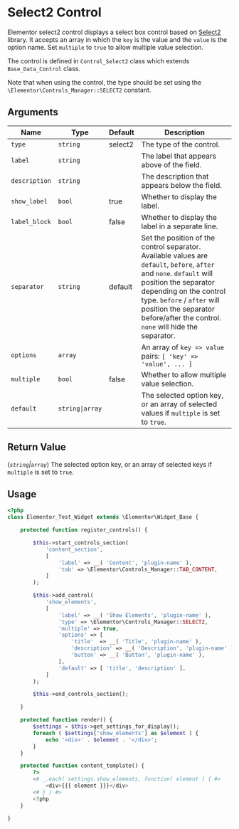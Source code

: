 # Select2 Control

Elementor select2 control displays a select box control based on [Select2](https://select2.org/) library. It accepts an array in which the `key` is the value and the `value` is the option name. Set `multiple` to `true` to allow multiple value selection.

The control is defined in `Control_Select2` class which extends `Base_Data_Control` class.

Note that when using the control, the type should be set using the `\Elementor\Controls_Manager::SELECT2` constant.

## Arguments

<table>
	<thead>
		<tr>
			<th>Name</th>
			<th>Type</th>
			<th>Default</th>
			<th>Description</th>
		</tr>
	</thead>
	<tbody>
		<tr>
			<td><code>type</code></td>
			<td><code>string</code></td>
			<td>select2</td>
			<td>The type of the control.</td>
		</tr>
		<tr>
			<td><code>label</code></td>
			<td><code>string</code></td>
			<td></td>
			<td>The label that appears above of the field.</td>
		</tr>
		<tr>
			<td><code>description</code></td>
			<td><code>string</code></td>
			<td></td>
			<td>The description that appears below the field.</td>
		</tr>
		<tr>
			<td><code>show_label</code></td>
			<td><code>bool</code></td>
			<td>true</td>
			<td>Whether to display the label.</td>
		</tr>
		<tr>
			<td><code>label_block</code></td>
			<td><code>bool</code></td>
			<td>false</td>
			<td>Whether to display the label in a separate line.</td>
		</tr>
		<tr>
			<td><code>separator</code></td>
			<td><code>string</code></td>
			<td>default</td>
			<td>Set the position of the control separator. Available values are <code>default</code>, <code>before</code>, <code>after</code> and <code>none</code>. <code>default</code> will position the separator depending on the control type. <code>before</code> / <code>after</code> will position the separator before/after the control. <code>none</code> will hide the separator.</td>
		</tr>
		<tr>
			<td><code>options</code></td>
			<td><code>array</code></td>
			<td></td>
			<td>An array of <code>key =&gt; value</code> pairs: <code>[ 'key' =&gt; 'value', ... ]</code></td>
		</tr>
		<tr>
			<td><code>multiple</code></td>
			<td><code>bool</code></td>
			<td>false</td>
			<td>Whether to allow multiple value selection.</td>
		</tr>
		<tr>
			<td><code>default</code></td>
			<td><code>string|array</code></td>
			<td></td>
			<td>The selected option key, or an array of selected values if <code>multiple</code>&nbsp;is set to&nbsp;<code>true</code>.</td>
		</tr>
	</tbody>
</table>

## Return Value

(_`string`|`array`_) The selected option key, or an array of selected keys if `multiple` is set to `true`.

## Usage

```php {14-27,35-37,42-44}
<?php
class Elementor_Test_Widget extends \Elementor\Widget_Base {

	protected function register_controls() {

		$this->start_controls_section(
			'content_section',
			[
				'label' => __( 'Content', 'plugin-name' ),
				'tab' => \Elementor\Controls_Manager::TAB_CONTENT,
			]
		);

		$this->add_control(
			'show_elements',
			[
				'label' => __( 'Show Elements', 'plugin-name' ),
				'type' => \Elementor\Controls_Manager::SELECT2,
				'multiple' => true,
				'options' => [
					'title'  => __( 'Title', 'plugin-name' ),
					'description' => __( 'Description', 'plugin-name' ),
					'button' => __( 'Button', 'plugin-name' ),
				],
				'default' => [ 'title', 'description' ],
			]
		);

		$this->end_controls_section();

	}

	protected function render() {
		$settings = $this->get_settings_for_display();
		foreach ( $settings['show_elements'] as $element ) {
			echo '<div>' . $element . '</div>';
		}
	}

	protected function content_template() {
		?>
		<# _.each( settings.show_elements, function( element ) { #>
			<div>{{{ element }}}</div>
		<# } ) #>
		<?php
	}

}
```
